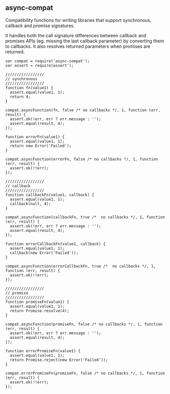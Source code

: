## async-compat

Compatibility functions for writing libraries that support synchronous, callback and promise signatures.

It handles both the call signature differences between callback and promises APIs (eg. missing the last callback parameter) by converting them to callbacks. It also resolves returned parameters when promises are returned.

```
var compat = require('async-compat');
var assert = require(assert');

/////////////////
// synchronous
/////////////////
function fn(value1) {
  assert.equal(value1, 1);
  return 4;
}

compat.asyncFunction(fn, false /* no callbacks */, 1, function (err, result) {
  assert.ok(!err, err ? err.message : '');
  assert.equal(result, 4);
});

function errorFn(value1) {
  assert.equal(value1, 1);
  return new Error('Failed');
}

compat.asyncFunction(errorFn, false /* no callbacks */, 1, function (err, result) {
  assert.ok(!!err);
});

/////////////////
// callback
/////////////////
function callbackFn(value1, callback) {
  assert.equal(value1, 1);
  callback(null, 4);
}

compat.asyncFunction(callbackFn, true /*  no callbacks */, 1, function (err, result) {
  assert.ok(!err, err ? err.message : '');
  assert.equal(result, 4);
});

function errorCallbackFn(value1, callback) {
  assert.equal(value1, 1);
  callback(new Error('Failed'));
}

compat.asyncFunction(errorCallbackFn, true /*  no callbacks */, 1, function (err, result) {
  assert.ok(!!err);
});

/////////////////
// promise
/////////////////
function promiseFn(value1) {
  assert.equal(value1, 1);
  return Promise.resolve(4);
}

compat.asyncFunction(promiseFn, false /* no callbacks */, 1, function (err, result) {
  assert.ok(!err, err ? err.message : '');
  assert.equal(result, 4);
});

function errorPromiseFn(value1) {
  assert.equal(value1, 1);
  return Promise.reject(new Error('Failed'));
}

compat.errorPromiseFn(promiseFn, false /* no callbacks */, 1, function (err, result) {
  assert.ok(!!err);
});
```
